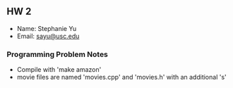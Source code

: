 ## HW 2

 - Name: Stephanie Yu
 - Email: sayu@usc.edu

### Programming Problem Notes

 - Compile with 'make amazon'
 - movie files are named 'movies.cpp' and 'movies.h' with an additional 's'


 